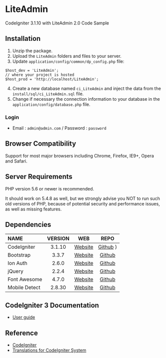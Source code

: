 # LiteAdmin

CodeIgniter 3.1.10 with LiteAdmin 2.0
Code Sample

## Installation

1. Unzip the package.
2. Upload the `LiteAdmin` folders and files to your server.
3. Update `application/config/common/dp_config.php` file:

```
$host_dev = 'LiteAdmin';
// where your project is hosted
$host_prod = 'http://localhost/LiteAdmin';
```

4. Create a new database named `ci_LiteAdmin` and inject the data from the `install/sql/ci_LiteAdmin.sql` file.
5. Change if necessary the connection information to your database in the `application/config/database.php` file.

### Login

- Email : `admin@admin.com` / Password : `password`

## Browser Compatibility

Support for most major browsers including Chrome, Firefox, IE9+, Opera and Safari.

## Server Requirements

PHP version 5.6 or newer is recommended.

It should work on 5.4.8 as well, but we strongly advise you NOT to run such old versions of PHP, because of potential security and performance issues, as well as missing features.

## Dependencies

| NAME          | VERSION |                     WEB                      |                             REPO                             |
| :------------ | :-----: | :------------------------------------------: | :----------------------------------------------------------: |
| CodeIgniter   | 3.1.10  |      [Website](https://codeigniter.com)      |     [Github](https://github.com/bcit-ci/CodeIgniter/) )      |
| Bootstrap     |  3.3.7  | [Website](https://getbootstrap.com/docs/3.3) |         [Github](https://github.com/twbs/bootstrap)          |
| Ion Auth      |  2.6.0  |  [Website](http://benedmunds.com/ion_auth)   | [Github](https://github.com/benedmunds/CodeIgniter-Ion-Auth) |
| jQuery        |  2.2.4  |         [Website](http://jquery.com)         |          [Github](https://github.com/jquery/jquery)          |
| Font Awesome  |  4.7.0  |  [Website](https://fontawesome.com/v4.7.0)   |    [Github](https://github.com/FortAwesome/Font-Awesome)     |
| Mobile Detect | 2.8.30  |      [Website](http://mobiledetect.net)      |    [Github](https://github.com/serbanghita/Mobile-Detect)    |

## CodeIgniter 3 Documentation

- [User guide](https://codeigniter.com/user_guide)

## Reference

- [CodeIgniter](https://github.com/bcit-ci/CodeIgniter)
- [Translations for CodeIgniter System](https://github.com/bcit-ci/codeigniter3-translations)
